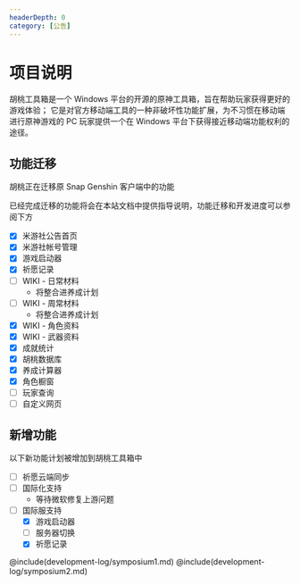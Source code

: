 ```yaml
---
headerDepth: 0
category: [公告]
---
```


# 项目说明

胡桃工具箱是一个 Windows 平台的开源的原神工具箱，旨在帮助玩家获得更好的游戏体验；
它是对官方移动端工具的一种非破坏性功能扩展，为不习惯在移动端进行原神游戏的 PC 玩家提供一个在 Windows 平台下获得接近移动端功能权利的途径。

## 功能迁移
胡桃正在迁移原 Snap Genshin 客户端中的功能

已经完成迁移的功能将会在本站文档中提供指导说明，功能迁移和开发进度可以参阅下方

- [x] 米游社公告首页
- [x] 米游社帐号管理
- [x] 游戏启动器
- [x] 祈愿记录
- [ ] WIKI - 日常材料
  - 将整合进养成计划
- [ ] WIKI - 周常材料
  - 将整合进养成计划
- [x] WIKI - 角色资料
- [x] WIKI - 武器资料
- [x] 成就统计
- [x] 胡桃数据库
- [x] 养成计算器
- [x] 角色橱窗
- [ ] 玩家查询
- [ ] 自定义网页

## 新增功能

以下新功能计划被增加到胡桃工具箱中
- [ ] 祈愿云端同步
- [ ] 国际化支持
  - 等待微软修复上游问题
- [ ] 国际服支持
  - [x] 游戏启动器
  - [ ] 服务器切换
  - [x] 祈愿记录
  
@include(development-log/symposium1.md)
@include(development-log/symposium2.md)